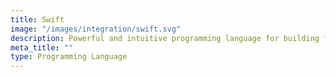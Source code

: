 ```yaml
---
title: Swift
image: "/images/integration/swift.svg"
description: Powerful and intuitive programming language for building fast, modern, and safe iOS, macOS, and cross-platform apps.
meta_title: ""
type: Programming Language
---
```

